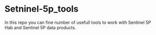 # Setninel-5p_tools

In this repo you can fine number of usefull tools to work with Sentinel 5P Hab and Sentinel 5P data products.
